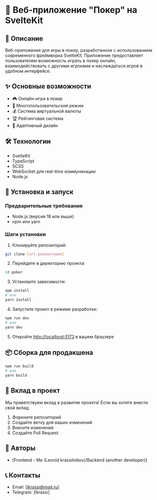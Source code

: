 # 🚀 Веб-приложение "Покер" на SvelteKit

## 📝 Описание

Веб-приложение для игры в покер, разработанное с использованием современного фреймворка SvelteKit. Приложение предоставляет пользователям возможность играть в покер онлайн, взаимодействовать с другими игроками и наслаждаться игрой в удобном интерфейсе.

## ✨ Основные возможности

- 🎮 Онлайн-игра в покер
- 👥 Многопользовательский режим
- 💰 Система виртуальной валюты
- 🏆 Рейтинговая система
- 📱 Адаптивный дизайн

## 🛠 Технологии

- SvelteKit
- TypeScript
- SCSS
- WebSocket для real-time коммуникации
- Node.js

## 🚀 Установка и запуск

### Предварительные требования

- Node.js (версия 18 или выше)
- npm или yarn

### Шаги установки

1. Клонируйте репозиторий:

```bash
git clone [url-репозитория]
```

2. Перейдите в директорию проекта:

```bash
cd poker
```

3. Установите зависимости:

```bash
npm install
# или
yarn install
```

4. Запустите проект в режиме разработки:

```bash
npm run dev
# или
yarn dev
```

5. Откройте [http://localhost:5173](http://localhost:5173) в вашем браузере

## 📦 Сборка для продакшена

```bash
npm run build
# или
yarn build
```

## 🤝 Вклад в проект

Мы приветствуем вклад в развитие проекта! Если вы хотите внести свой вклад:

1. Форкните репозиторий
2. Создайте ветку для ваших изменений
3. Внесите изменения
4. Создайте Pull Request

## 👥 Авторы

- [Frontend - Me (Leonid krassilnikov)/Backend (another developer)]

## 📞 Контакты

- Email: [lkrassi@mail.ru]
- Telegram: [lkrassi]
